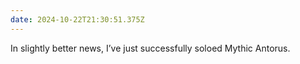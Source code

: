 ```yaml
---
date: 2024-10-22T21:30:51.375Z
---
```


In slightly better news, I’ve just successfully soloed Mythic Antorus.
